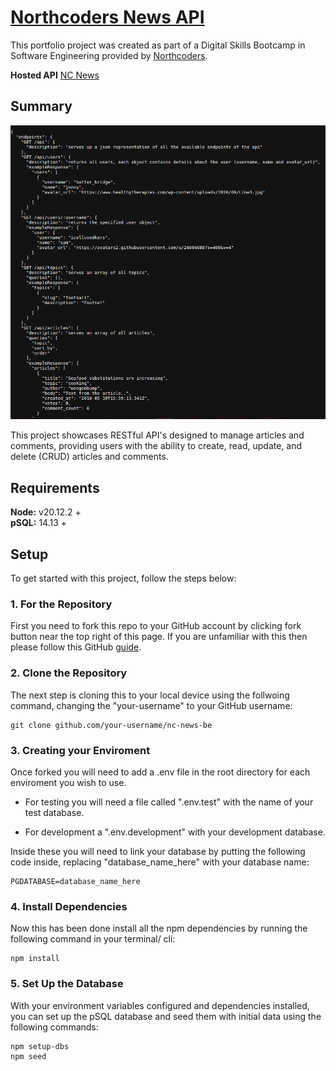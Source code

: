 # [Northcoders News API](https://nc-news-lbn1.onrender.com/api)

This portfolio project was created as part of a Digital Skills Bootcamp in Software Engineering provided by [Northcoders](https://northcoders.com/).

**Hosted API** [NC News](https://nc-news-lbn1.onrender.com/api)

## Summary

![API Endpoints Screenshot](./demo.png)

This project showcases RESTful API's designed to manage articles and comments, providing users with the ability to create, read, update, and delete (CRUD) articles and comments.

## Requirements

**Node:** v20.12.2 + <br>
**pSQL:** 14.13 +

## Setup

To get started with this project, follow the steps below:

### 1. For the Repository

First you need to fork this repo to your GitHub account by clicking fork button near the top right of this page. If you are unfamiliar with this then please follow this GitHub [guide](https://docs.github.com/en/pull-requests/collaborating-with-pull-requests/working-with-forks/fork-a-repo).

### 2. Clone the Repository

The next step is cloning this to your local device using the follwoing command, changing the "your-username" to your GitHub username:

```
git clone github.com/your-username/nc-news-be
```

### 3. Creating your Enviroment

Once forked you will need to add a .env file in the root directory for each enviroment you wish to use.

- For testing you will need a file called ".env.test" with the name of your test database.

- For development a ".env.development" with your development database.

Inside these you will need to link your database by putting the following code inside, replacing "database_name_here" with your database name:

```
PGDATABASE=database_name_here
```

### 4. Install Dependencies

Now this has been done install all the npm dependencies by running the following command in your terminal/ cli:

```
npm install
```

### 5. Set Up the Database

With your environment variables configured and dependencies installed, you can set up the pSQL database and seed them with initial data using the following commands:

```
npm setup-dbs
npm seed
```
